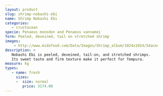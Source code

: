 ```yaml
---
layout: product
slug: shrimp-nobashi-ebi
name: Shrimp Nobashi Ebi
categories:
   - crustacean
specie: Penaeus monodon and Penaeus vannamei
form: Peeled, deveined, tail on stretched shrimp
images:
    - http://www.midafood.com/Data/Images/Shrimp_album/1024x1024/54ace47525b26390.jpg
description: >
   Nobashi Ebi is peeled, deveined, tail-on, and stretched shrimps.
   Its sweet taste and firm texture make it perfect for Tempura.
measure: kg
types:
   - name: fresh
     sizes:
     -  size: normal
        price: 3174.00
---
```

